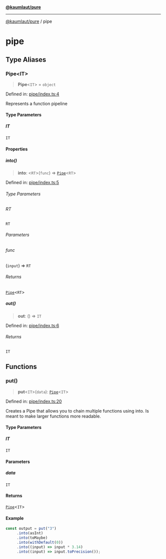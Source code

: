 [**@kaumlaut/pure**](README.md)

***

[@kaumlaut/pure](README.md) / pipe

# pipe

## Type Aliases

### Pipe\<IT\>

> **Pipe**\<`IT`\> = `object`

Defined in: [pipe/index.ts:4](https://github.com/maxkaemmerer/pure/blob/ce8c2b2e9b3856498ea6d1a0b426cbea8b75dcf0/src/pipe/index.ts#L4)

Represents a function pipeline

#### Type Parameters

##### IT

`IT`

#### Properties

##### into()

> **into**: \<`RT`\>(`func`) => [`Pipe`](#pipe)\<`RT`\>

Defined in: [pipe/index.ts:5](https://github.com/maxkaemmerer/pure/blob/ce8c2b2e9b3856498ea6d1a0b426cbea8b75dcf0/src/pipe/index.ts#L5)

###### Type Parameters

###### RT

`RT`

###### Parameters

###### func

(`input`) => `RT`

###### Returns

[`Pipe`](#pipe)\<`RT`\>

##### out()

> **out**: () => `IT`

Defined in: [pipe/index.ts:6](https://github.com/maxkaemmerer/pure/blob/ce8c2b2e9b3856498ea6d1a0b426cbea8b75dcf0/src/pipe/index.ts#L6)

###### Returns

`IT`

## Functions

### put()

> **put**\<`IT`\>(`data`): [`Pipe`](#pipe)\<`IT`\>

Defined in: [pipe/index.ts:20](https://github.com/maxkaemmerer/pure/blob/ce8c2b2e9b3856498ea6d1a0b426cbea8b75dcf0/src/pipe/index.ts#L20)

Creates a Pipe that allows you to chain multiple functions using into.
Is meant to make larger functions more readable.

#### Type Parameters

##### IT

`IT`

#### Parameters

##### data

`IT`

#### Returns

[`Pipe`](#pipe)\<`IT`\>

#### Example

```ts
const output = put("3")
     .into(asInt)
     .into(toMaybe)
     .into(withDefault(0))
     .into((input) => input * 3.14)
     .into((input) => input.toPrecision());
```
